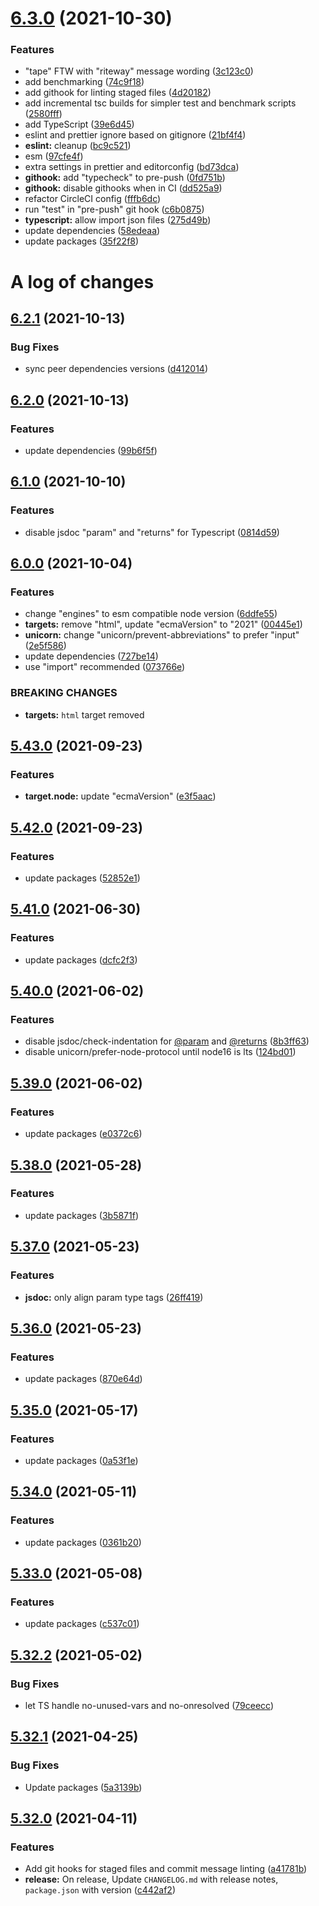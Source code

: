 # [6.3.0](https://github.com/asd-xiv/eslint-config/compare/v6.2.1...v6.3.0) (2021-10-30)


### Features

* "tape" FTW with "riteway" message wording ([3c123c0](https://github.com/asd-xiv/eslint-config/commit/3c123c0a6d88d531f1515821bf8fa159fdbd08c2))
* add benchmarking ([74c9f18](https://github.com/asd-xiv/eslint-config/commit/74c9f18163fd0b736c0e54eca1bd38a28a14fcf6))
* add githook for linting staged files ([4d20182](https://github.com/asd-xiv/eslint-config/commit/4d201820a59290871df1ac805e95a18c3faef9fe))
* add incremental tsc builds for simpler test and benchmark scripts ([2580fff](https://github.com/asd-xiv/eslint-config/commit/2580fffb0c3ce2be173d3287301f5f337b45e681))
* add TypeScript ([39e6d45](https://github.com/asd-xiv/eslint-config/commit/39e6d45e9833326734e0f0c2e46674c85f347f49))
* eslint and prettier ignore based on gitignore ([21bf4f4](https://github.com/asd-xiv/eslint-config/commit/21bf4f4c1425c1bf7d3db31c5dc3809577b155b6))
* **eslint:** cleanup ([bc9c521](https://github.com/asd-xiv/eslint-config/commit/bc9c521af399373c465eec26ab538640d7b36dcf))
* esm ([97cfe4f](https://github.com/asd-xiv/eslint-config/commit/97cfe4ff7bb0ac857fb856bc25467503b94df2f6))
* extra settings in prettier and editorconfig ([bd73dca](https://github.com/asd-xiv/eslint-config/commit/bd73dca04ab66bf4d2f880cbaebbac87998cca05))
* **githook:** add "typecheck" to pre-push ([0fd751b](https://github.com/asd-xiv/eslint-config/commit/0fd751ba48e94034b20f4adba107b4e2a2861a37))
* **githook:** disable githooks when in CI ([dd525a9](https://github.com/asd-xiv/eslint-config/commit/dd525a9e720f04196b8fb5b0abe3e21bdf63b0dc))
* refactor CircleCI config ([fffb6dc](https://github.com/asd-xiv/eslint-config/commit/fffb6dc6476c5cb0b2ed3daa1e0c3384297dc470))
* run "test" in "pre-push" git hook ([c6b0875](https://github.com/asd-xiv/eslint-config/commit/c6b0875a11b235ed80ee24989decb368351d1b95))
* **typescript:** allow import json files ([275d49b](https://github.com/asd-xiv/eslint-config/commit/275d49b066e369107aeea941064fe8b0a3950ec8))
* update dependencies ([58edeaa](https://github.com/asd-xiv/eslint-config/commit/58edeaad7cd848f7f7d8d2f44e36c5f11228e362))
* update packages ([35f22f8](https://github.com/asd-xiv/eslint-config/commit/35f22f86b954fb26298e15bef145131560f9e38e))

# A log of changes

## [6.2.1](https://github.com/asd-xiv/eslint-config/compare/v6.2.0...v6.2.1) (2021-10-13)

### Bug Fixes

* sync peer dependencies versions ([d412014](https://github.com/asd-xiv/eslint-config/commit/d41201461caee1423a2619a36ed36ef34cf1c18f))

## [6.2.0](https://github.com/asd-xiv/eslint-config/compare/v6.1.0...v6.2.0) (2021-10-13)

### Features

* update dependencies ([99b6f5f](https://github.com/asd-xiv/eslint-config/commit/99b6f5fd1e125a6dacee00ad2e379131bc24b6e5))

## [6.1.0](https://github.com/asd-xiv/eslint-config/compare/v6.0.0...v6.1.0) (2021-10-10)

### Features

* disable jsdoc "param" and "returns" for Typescript ([0814d59](https://github.com/asd-xiv/eslint-config/commit/0814d59dc15acce8f8be189c9bea7c82e269c669))

## [6.0.0](https://github.com/asd-xiv/eslint-config/compare/v5.43.0...v6.0.0) (2021-10-04)

### Features

* change "engines" to esm compatible node version ([6ddfe55](https://github.com/asd-xiv/eslint-config/commit/6ddfe55a4e7b3ae6e31d52d19afefcf3efae123e))
* **targets:** remove "html", update "ecmaVersion" to "2021" ([00445e1](https://github.com/asd-xiv/eslint-config/commit/00445e158ac9589751f0b6277a9a753a4c3e48c8))
* **unicorn:** change "unicorn/prevent-abbreviations" to prefer "input" ([2e5f586](https://github.com/asd-xiv/eslint-config/commit/2e5f58600b4b11a6ea7ae1097f573e99f75140e0))
* update dependencies ([727be14](https://github.com/asd-xiv/eslint-config/commit/727be14515980bd626ce95e52eefbc7350a151c1))
* use "import" recommended ([073766e](https://github.com/asd-xiv/eslint-config/commit/073766e08b53b9659d6d6b8f178945c983dc0280))

### BREAKING CHANGES

* **targets:** `html` target removed

## [5.43.0](https://github.com/asd-xiv/eslint-config/compare/v5.42.0...v5.43.0) (2021-09-23)

### Features

* **target.node:** update "ecmaVersion" ([e3f5aac](https://github.com/asd-xiv/eslint-config/commit/e3f5aac77cab0bf1432190cb2d5acd931ec219f5))

## [5.42.0](https://github.com/asd-xiv/eslint-config/compare/v5.41.0...v5.42.0) (2021-09-23)

### Features

* update packages ([52852e1](https://github.com/asd-xiv/eslint-config/commit/52852e1948409e66211d5a30197a6b185ee7d212))

## [5.41.0](https://github.com/asd-xiv/eslint-config/compare/v5.40.0...v5.41.0) (2021-06-30)

### Features

* update packages ([dcfc2f3](https://github.com/asd-xiv/eslint-config/commit/dcfc2f3268b88f4161acac4e9af879d648e7ffb2))

## [5.40.0](https://github.com/asd-xiv/eslint-config/compare/v5.39.0...v5.40.0) (2021-06-02)

### Features

* disable jsdoc/check-indentation for [@param](https://github.com/param) and [@returns](https://github.com/returns) ([8b3ff63](https://github.com/asd-xiv/eslint-config/commit/8b3ff6349042faabb3de8fd085dab2f49b3e43f1))
* disable unicorn/prefer-node-protocol until node16 is lts ([124bd01](https://github.com/asd-xiv/eslint-config/commit/124bd0192a39b16e38ee86c8ff65903be8af73df))

## [5.39.0](https://github.com/asd-xiv/eslint-config/compare/v5.38.0...v5.39.0) (2021-06-02)

### Features

* update packages ([e0372c6](https://github.com/asd-xiv/eslint-config/commit/e0372c6b801dc5e141717fc46553badef0e279ba))

## [5.38.0](https://github.com/asd-xiv/eslint-config/compare/v5.37.0...v5.38.0) (2021-05-28)

### Features

* update packages ([3b5871f](https://github.com/asd-xiv/eslint-config/commit/3b5871f676cefc0d09902892f487afc6c8185d67))

## [5.37.0](https://github.com/asd-xiv/eslint-config/compare/v5.36.0...v5.37.0) (2021-05-23)

### Features

* **jsdoc:** only align param type tags ([26ff419](https://github.com/asd-xiv/eslint-config/commit/26ff419f1bf95a41650adfefdc1a288d619c9cf9))

## [5.36.0](https://github.com/asd-xiv/eslint-config/compare/v5.35.0...v5.36.0) (2021-05-23)

### Features

* update packages ([870e64d](https://github.com/asd-xiv/eslint-config/commit/870e64d5f3cdfd3ce3b0e4f4ba8f32b4e9e99887))

## [5.35.0](https://github.com/asd-xiv/eslint-config/compare/v5.34.0...v5.35.0) (2021-05-17)

### Features

* update packages ([0a53f1e](https://github.com/asd-xiv/eslint-config/commit/0a53f1e4d3627bbfe13dea6974ae7f8e5ca97c13))

## [5.34.0](https://github.com/asd-xiv/eslint-config/compare/v5.33.0...v5.34.0) (2021-05-11)

### Features

* update packages ([0361b20](https://github.com/asd-xiv/eslint-config/commit/0361b20a1f5a241cd5c427fdda4349a263955b03))

## [5.33.0](https://github.com/asd-xiv/eslint-config/compare/v5.32.2...v5.33.0) (2021-05-08)

### Features

* update packages ([c537c01](https://github.com/asd-xiv/eslint-config/commit/c537c0180ba706465b6f35f857e193e6c4c75121))

## [5.32.2](https://github.com/asd-xiv/eslint-config/compare/v5.32.1...v5.32.2) (2021-05-02)

### Bug Fixes

* let TS handle no-unused-vars and no-onresolved ([79ceecc](https://github.com/asd-xiv/eslint-config/commit/79ceecc800ab31e0e21327ce56f9b58b4cc3ec51))

## [5.32.1](https://github.com/asd-xiv/eslint-config/compare/v5.32.0...v5.32.1) (2021-04-25)

### Bug Fixes

* Update packages ([5a3139b](https://github.com/asd-xiv/eslint-config/commit/5a3139b6e9df7889a4e23f9d0c3e4127d591fe42))

## [5.32.0](https://github.com/asd-xiv/eslint-config/compare/v5.31.0...v5.32.0) (2021-04-11)

### Features

* Add git hooks for staged files and commit message linting ([a41781b](https://github.com/asd-xiv/eslint-config/commit/a41781bfc9b7dd0fc04ae99c4cb3778d0738d32f))
* **release:** On release, Update `CHANGELOG.md` with release notes, `package.json` with version ([c442af2](https://github.com/asd-xiv/eslint-config/commit/c442af270e447e1431c4bcbd6a7f0d8f7ef0704e))
